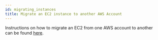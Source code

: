 ```yaml
---
id: migrating_instances
title: Migrate an EC2 instance to another AWS Account
---
```


Instructions on how to migrate an EC2 from one AWS account to another can be found [here](https://docs.google.com/document/d/1dPJHcywY_Rf7QBHNRMVRb0GzW51IEJx6K3IXwZxYgr4/edit?usp=sharing).